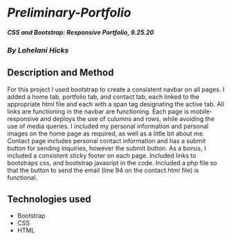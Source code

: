 # _Preliminary-Portfolio_

#### _CSS and Bootstrap: Responsive Portfolio, 9.25.20_

### _By Lohelani Hicks_

## Description and Method

For this project I used bootstrap to create a consistent navbar on all pages.
I added a home tab, portfolio tab, and contact tab, each linked to the appropriate html file and each with a span tag designating the active tab.
All links are functioning in the navbar are functioning. 
Each page is mobile-responsive and deploys the use of culumns and rows, while avoiding the use of media queries.
I included my personal information and personal images on the home page as required, as well as a little bit about me.
Contact page includes personal contact information and has a submit button for sending inquiries, however the submit button.
As a bonus, I included a consistent sticky footer on each page. 
Included links to bootstraps css, and bootstrap javasript in the code.
Included a php file so that the button to send the email (line 94 on the contact.html file) is functional.



## Technologies used
* Bootstrap
* CSS 
* HTML


